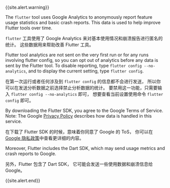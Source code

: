 {{site.alert.warning}}

  The `flutter` tool uses Google Analytics to anonymously report
  feature usage statistics and basic crash reports. This data is
  used to help improve Flutter tools over time. 
  
  `flutter` 工具使用了 Google Analytics
  来对基本使用情况和崩溃报告进行匿名的统计。
  这些数据用来帮助改善 Flutter 工具。

  Flutter tool analytics are not sent on the very first run or for
  any runs involving flutter config, so you can opt out of analytics
  before any data is sent by the Flutter tool. To disable reporting,
  type `flutter config --no-analytics`, and to display the current
  setting, type `flutter config`.
  
  在第一次运行或者任何涉及到 `flutter config` 的信息都不会进行发送，
  所以你可以在发送分析数据之前选择禁止分析数据的统计。
  要禁用这一功能，只需要输入 `flutter config --no-analytics` 即可，
  想要查看当前设置使用命令 `flutter config` 即可。

  By downloading the Flutter SDK, you agree to the Google Terms of 
  Service. Note: The Google [Privacy Policy][] describes how data 
  is handled in this service.
  
  在下载了 Flutter SDK 的时候，意味着你同意了 Google 的 ToS，
  你可以在 [Google 隐私政策][Privacy Policy]中查看更详细的内容。

  Moreover, Flutter includes the Dart SDK, which may send usage 
  metrics and crash reports to Google. 
  
  另外，Flutter 包含了 Dart SDK，
  它可能会发送一些使用数据和崩溃信息给 Google。

  [Privacy Policy]: https://policies.google.cn/privacy
{{site.alert.end}}
